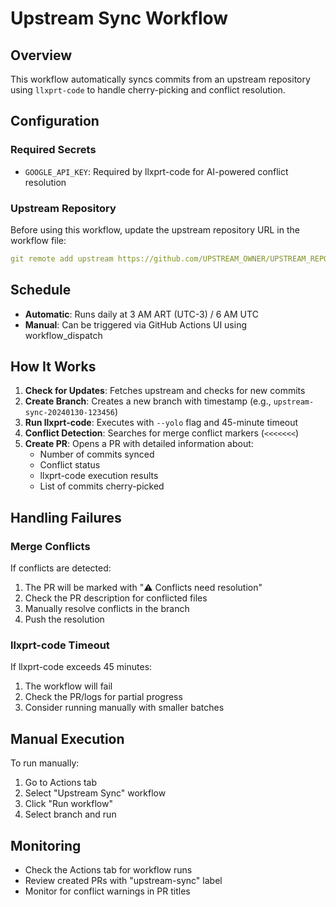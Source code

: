 # Upstream Sync Workflow

## Overview
This workflow automatically syncs commits from an upstream repository using `llxprt-code` to handle cherry-picking and conflict resolution.

## Configuration

### Required Secrets
- `GOOGLE_API_KEY`: Required by llxprt-code for AI-powered conflict resolution

### Upstream Repository
Before using this workflow, update the upstream repository URL in the workflow file:
```yaml
git remote add upstream https://github.com/UPSTREAM_OWNER/UPSTREAM_REPO.git
```

## Schedule
- **Automatic**: Runs daily at 3 AM ART (UTC-3) / 6 AM UTC
- **Manual**: Can be triggered via GitHub Actions UI using workflow_dispatch

## How It Works

1. **Check for Updates**: Fetches upstream and checks for new commits
2. **Create Branch**: Creates a new branch with timestamp (e.g., `upstream-sync-20240130-123456`)
3. **Run llxprt-code**: Executes with `--yolo` flag and 45-minute timeout
4. **Conflict Detection**: Searches for merge conflict markers (`<<<<<<<`)
5. **Create PR**: Opens a PR with detailed information about:
   - Number of commits synced
   - Conflict status
   - llxprt-code execution results
   - List of commits cherry-picked

## Handling Failures

### Merge Conflicts
If conflicts are detected:
1. The PR will be marked with "⚠️ Conflicts need resolution"
2. Check the PR description for conflicted files
3. Manually resolve conflicts in the branch
4. Push the resolution

### llxprt-code Timeout
If llxprt-code exceeds 45 minutes:
1. The workflow will fail
2. Check the PR/logs for partial progress
3. Consider running manually with smaller batches

## Manual Execution
To run manually:
1. Go to Actions tab
2. Select "Upstream Sync" workflow
3. Click "Run workflow"
4. Select branch and run

## Monitoring
- Check the Actions tab for workflow runs
- Review created PRs with "upstream-sync" label
- Monitor for conflict warnings in PR titles